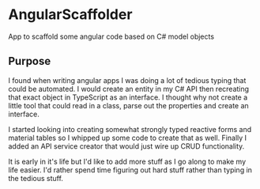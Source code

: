 # AngularScaffolder
App to scaffold some angular code based on C# model objects

## Purpose

I found when writing angular apps I was doing a lot of tedious typing that could be automated.  I would create an entity in my C# API then recreating that exact object in TypeScript as an interface.  I thought why not create a little tool that could read in a class, parse out the properties and create an interface.  

I started looking into creating somewhat strongly typed reactive forms and material tables so I whipped up some code to create that as well. Finally I added an API service creator that would just wire up CRUD functionality.

It is early in it's life but I'd like to add more stuff as I go along to make my life easier.  I'd rather spend time figuring out hard stuff rather than typing in the tedious stuff.
